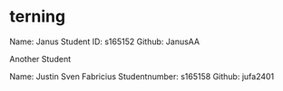 # terning
Name: Janus
Student ID: s165152
Github: JanusAA


Another Student

Name: Justin Sven Fabricius
Studentnumber: s165158
Github: jufa2401
